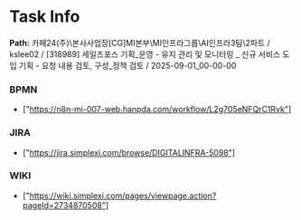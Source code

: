 # Task Info

**Path:** 카페24(주)\본사사업장\[CG]MI본부\MI인프라그룹\AI인프라3팀\2파트 / kslee02 / [318989] 세일즈포스 기획_운영 - 유지 관리 및 모니터링 _ 신규 서비스 도입 기획 - 요청 내용 검토, 구성_정책 검토 / 2025-09-01_00-00-00

### BPMN
- ["https://n8n-mi-007-web.hanpda.com/workflow/L2g705eNFQrC1Rvk"]

### JIRA
- ["https://jira.simplexi.com/browse/DIGITALINFRA-5098"]

### WIKI
- ["https://wiki.simplexi.com/pages/viewpage.action?pageId=2734870508"]

